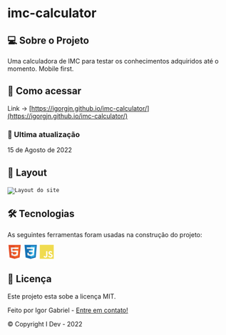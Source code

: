 # imc-calculator

## 💻 Sobre o Projeto
Uma calculadora de IMC para testar os conhecimentos adquiridos até o momento. 
Mobile first.

## 🔗 Como acessar
Link -> [https://igorgjn.github.io/imc-calculator/](https://igorgjn.github.io/imc-calculator/)

### 📅 Ultima atualização 
15 de Agosto de 2022

## 🎨 Layout
<code><img height="300px" src="/img/layout.png" alt="Layout do site"/></code>

## 🛠 Tecnologias

As seguintes ferramentas foram usadas na construção do projeto:

<code><img height="32" src="https://raw.githubusercontent.com/devicons/devicon/master/icons/html5/html5-original.svg" alt="HTML5"/></code>
<code><img height="32" src="https://raw.githubusercontent.com/devicons/devicon/master/icons/css3/css3-original.svg" alt="CSS"/></code>
<code><img height="32" src="https://raw.githubusercontent.com/devicons/devicon/master/icons/javascript/javascript-plain.svg" alt="JS"/></code>

## 📝 Licença

Este projeto esta sobe a licença MIT.

Feito por Igor Gabriel - [Entre em contato!](https://www.linkedin.com/in/IgorGJN/)

&copy; Copyright I Dev - 2022
